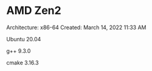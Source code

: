 # AMD Zen2

Architecture: x86-64
Created: March 14, 2022 11:33 AM

Ubuntu 20.04

g++ 9.3.0

cmake 3.16.3